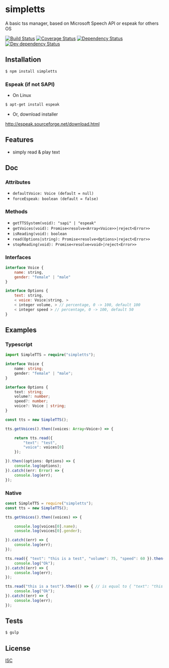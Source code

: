 # simpletts
A basic tss manager, based on Microsoft Speech API or espeak for others OS

[![Build Status](https://api.travis-ci.org/Psychopoulet/simpletts.svg?branch=master)](https://travis-ci.org/Psychopoulet/simpletts)
[![Coverage Status](https://coveralls.io/repos/github/Psychopoulet/simpletts/badge.svg?branch=master)](https://coveralls.io/github/Psychopoulet/simpletts)
[![Dependency Status](https://david-dm.org/Psychopoulet/simpletts/status.svg)](https://david-dm.org/Psychopoulet/simpletts)
[![Dev dependency Status](https://david-dm.org/Psychopoulet/simpletts/dev-status.svg)](https://david-dm.org/Psychopoulet/simpletts?type=dev)

## Installation

```bash
$ npm install simpletts
```

### Espeak (if not SAPI)

* On Linux

```bash
$ apt-get install espeak
```

* Or, download installer

http://espeak.sourceforge.net/download.html

## Features

  * simply read & play text

## Doc

### Attributes

  * ``` defaultVoice: Voice (default = null) ```
  * ``` forceEspeak: boolean (default = false) ```

### Methods

  * ``` getTTSSystem(void): "sapi" | "espeak" ```
  * ``` getVoices(void): Promise<resolve<Array<Voice>>|reject<Error>> ```
  * ``` isReading(void): boolean ```
  * ``` read(Options|string): Promise<resolve<Options>|reject<Error>> ```
  * ``` stopReading(void): Promise<resolve<void>|reject<Error>> ```

### Interfaces

```javascript
interface Voice {
	name: string,
	gender: "female" | "male"
}

interface Options {
	text: string,
	< voice: Voice|string, >
	< integer volume, > // percentage, 0 -> 100, default 100
	< integer speed > // percentage, 0 -> 100, default 50
}
```

## Examples

### Typescript

```typescript
import SimpleTTS = require("simpletts");

interface Voice {
	name: string;
	gender: "female" | "male";
}

interface Options {
	text: string;
	volume?: number;
	speed?: number;
	voice?: Voice | string;
}

const tts = new SimpleTTS();

tts.getVoices().then((voices: Array<Voice>) => {

	return tts.read({
		"text": "test",
		"voice": voices[0]
	});

}).then((options: Options) => {
	console.log(options);
}).catch((err: Error) => {
	console.log(err);
});
```

### Native

```javascript
const SimpleTTS = require("simpletts");
const tts = new SimpleTTS();

tts.getVoices().then((voices) => {

	console.log(voices[0].name);
	console.log(voices[0].gender);

}).catch((err) => {
	console.log(err);
});

tts.read({ "text": "this is a test", "volume": 75, "speed": 60 }).then(() => {
	console.log("Ok");
}).catch((err) => {
	console.log(err);
});

tts.read("this is a test").then(() => { // is equal to { "text": "this is a test", "voice": voices[0], "volume": 100, "speed": 50 }
	console.log("Ok");
}).catch((err) => {
	console.log(err);
});
```

## Tests

```bash
$ gulp
```

## License

  [ISC](LICENSE)
